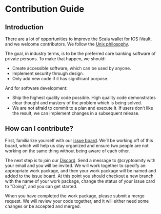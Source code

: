 # Contribution Guide

## Introduction
There are a lot of opportunities to improve the Scala wallet for IOS iVault, and we welcome contributors. We follow the [Unix philosophy](http://homepage.cs.uri.edu/~thenry/resources/unix_art/ch01s06.html).

The goal, in industry terms, is to be the preferred core banking software of private persons. To make that happen, we should:

* Create accessible software, which can be used by anyone.
* Implement security through design.
* Only add new code if it has significant purpose.

And for software development:

* Ship the highest quality code possible. High quality code demonstrates clear thought and mastery of the problem which is being solved.  
* We are not afraid to commit to a plan and execute it. If users don’t like the result, we can implement changes in a subsequent release.

## How can I contribute?

First, familiarize yourself with our [issue board](https://github.com/scala-network/iVault/issues). We’ll be working off of this board, which will help us stay organized and ensure two people are not working on the same thing without being aware of each other.

The next step is to join our [Discord](https://discord.gg/ghuyD2V). Send a message to @cryptoamity with your email and you will be invited. We will work together to specify an appropriate work package, and then your work package will be named and added to the issue board. At this point you should checkout a new branch with the name of your work package, change the status of your issue card to "Doing", and you can get started.

When you have completed the work package, please submit a merge request. We will review your code together, and it will either need some changes or be accepted and merged.
